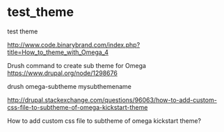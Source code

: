 # test_theme
test theme

http://www.code.binarybrand.com/index.php?title=How_to_theme_with_Omega_4


Drush command to create sub theme for Omega 
https://www.drupal.org/node/1298676

drush omega-subtheme mysubthemename

http://drupal.stackexchange.com/questions/96063/how-to-add-custom-css-file-to-subtheme-of-omega-kickstart-theme

How to add custom css file to subtheme of omega kickstart theme?

